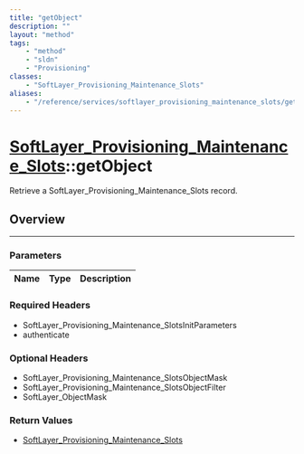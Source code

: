 ```yaml
---
title: "getObject"
description: ""
layout: "method"
tags:
    - "method"
    - "sldn"
    - "Provisioning"
classes:
    - "SoftLayer_Provisioning_Maintenance_Slots"
aliases:
    - "/reference/services/softlayer_provisioning_maintenance_slots/getObject"
---
```

# [SoftLayer_Provisioning_Maintenance_Slots](/reference/services/SoftLayer_Provisioning_Maintenance_Slots)::getObject


Retrieve a SoftLayer_Provisioning_Maintenance_Slots record.


## Overview 


-----

### Parameters 
|Name | Type | Description |
| --- | --- | --- |


### Required Headers
* SoftLayer_Provisioning_Maintenance_SlotsInitParameters
* authenticate


### Optional Headers
* SoftLayer_Provisioning_Maintenance_SlotsObjectMask
* SoftLayer_Provisioning_Maintenance_SlotsObjectFilter
* SoftLayer_ObjectMask

### Return Values
* <a href='/reference/datatypes/SoftLayer_Provisioning_Maintenance_Slots'>SoftLayer_Provisioning_Maintenance_Slots </a>




